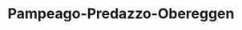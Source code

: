 ---
name: Predazzo
title: Pampeago-Predazzo-Obereggen
region: Trentino-Alto Adige
country: Italia
group: Val di Fiemme
---